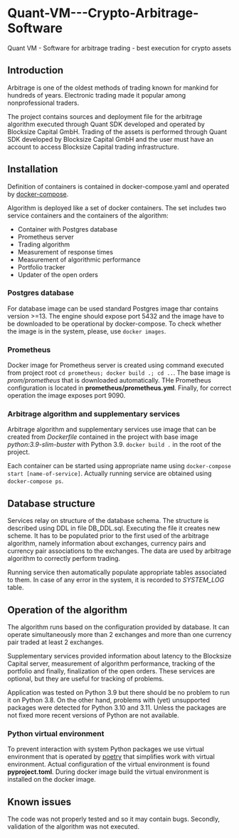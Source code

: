 # Quant-VM---Crypto-Arbitrage-Software
Quant VM - Software for arbitrage trading - best execution for crypto assets

## Introduction
Arbitrage is one of the oldest methods of trading known for mankind for hundreds of years. Electronic trading made it popular among nonprofessional traders.  

The project contains sources and deployment file for the arbitrage algorithm executed through Quant SDK developed and operated by Blocksize Capital GmbH. 
Trading of the assets is performed through Quant SDK developed by Blocksize Capital GmbH and the user must have an account to access Blocksize Capital trading infrastructure.  

## Installation

Definition of containers is contained in docker-compose.yaml and operated by [docker-compose](https://docs.docker.com/compose/).

Algorithm is deployed like a set of docker containers. The set includes two service containers and the containers of the algorithm:
 * Container with Postgres database
 * Prometheus server
 * Trading algorithm
 * Measurement of response times
 * Measurement of algorithmic performance
 * Portfolio tracker
 * Updater of the open orders

### Postgres database
For database image can be used standard Postgres image thar contains version >=13. The engine should expose port 5432 and the image have to be downloaded to be operational by docker-compose. 
To check whether the image is in the system, please, use `docker images`.

### Prometheus 
Docker image for Prometheus server is created using command executed from project root `cd prometheus; docker build .; cd ..`. 
The base image is *prom/prometheus* that is downloaded automatically. THe Prometheus configuration is located in **prometheus/prometheus.yml**. 
Finally, for correct operation the image exposes port 9090.

### Arbitrage algorithm and supplementary services
Arbitrage algorithm and supplementary services use image that can be created from *Dockerfile* contained in the project with base image *python:3.9-slim-buster* with Python 3.9.
`docker build .` in the root of the project.

Each container can be started using appropriate name using `docker-compose start [name-of-service]`. 
Actually running service are obtained using `docker-compose ps`. 

## Database structure
Services relay on structure of the database schema. 
The structure is described using DDL in file DB_DDL.sql. Executing the file it creates new scheme. It has to be populated prior to the first used of the arbitrage algorithm, namely information about exchanges, currency pairs and currency pair associations to the exchanges. The data are used by arbitrage algorithm to correctly perform trading. 

Running service then automatically populate appropriate tables associated to them. 
In case of any error in the system, it is recorded to *SYSTEM_LOG* table.

## Operation of the algorithm
The algorithm runs based on the configuration provided by database. It can operate simultaneously more than 2 exchanges and more than one currency pair traded at least 2 exchanges.

Supplementary services provided information about latency to the Blocksize Capital server, measurement of algorithm performance, tracking of the portfolio and finally, finalization of the open orders. These services are optional, but they are useful for tracking of problems.

Application was tested on Python 3.9 but there should be no problem to run it on Python 3.8. 
On the other hand, problems with (yet) unsupported packages were detected for Python 3.10 and 3.11. 
Unless the packages are not fixed more recent versions of Python are not available.

### Python virtual environment
To prevent interaction with system Python packages we use virtual environment that is operated by [poetry](https://python-poetry.org/) that simplifies work with virtual environment. 
Actual configuration of the virtual environment is found **pyproject.toml**. During docker image build the virtual environment is installed on the docker image.

## Known issues
The code was not properly tested and so it may contain bugs. Secondly, validation of the algorithm was not executed.
